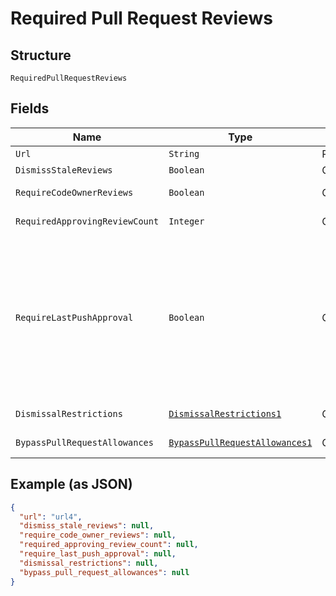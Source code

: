 
# Required Pull Request Reviews

## Structure

`RequiredPullRequestReviews`

## Fields

| Name | Type | Tags | Description | Getter | Setter |
|  --- | --- | --- | --- | --- | --- |
| `Url` | `String` | Required | - | String getUrl() | setUrl(String url) |
| `DismissStaleReviews` | `Boolean` | Optional | - | Boolean getDismissStaleReviews() | setDismissStaleReviews(Boolean dismissStaleReviews) |
| `RequireCodeOwnerReviews` | `Boolean` | Optional | - | Boolean getRequireCodeOwnerReviews() | setRequireCodeOwnerReviews(Boolean requireCodeOwnerReviews) |
| `RequiredApprovingReviewCount` | `Integer` | Optional | - | Integer getRequiredApprovingReviewCount() | setRequiredApprovingReviewCount(Integer requiredApprovingReviewCount) |
| `RequireLastPushApproval` | `Boolean` | Optional | Whether the most recent push must be approved by someone other than the person who pushed it.<br>**Default**: `false` | Boolean getRequireLastPushApproval() | setRequireLastPushApproval(Boolean requireLastPushApproval) |
| `DismissalRestrictions` | [`DismissalRestrictions1`](../../doc/models/dismissal-restrictions-1.md) | Optional | - | DismissalRestrictions1 getDismissalRestrictions() | setDismissalRestrictions(DismissalRestrictions1 dismissalRestrictions) |
| `BypassPullRequestAllowances` | [`BypassPullRequestAllowances1`](../../doc/models/bypass-pull-request-allowances-1.md) | Optional | - | BypassPullRequestAllowances1 getBypassPullRequestAllowances() | setBypassPullRequestAllowances(BypassPullRequestAllowances1 bypassPullRequestAllowances) |

## Example (as JSON)

```json
{
  "url": "url4",
  "dismiss_stale_reviews": null,
  "require_code_owner_reviews": null,
  "required_approving_review_count": null,
  "require_last_push_approval": null,
  "dismissal_restrictions": null,
  "bypass_pull_request_allowances": null
}
```

